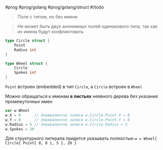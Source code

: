 #prog #prog/golang #prog/golang/struct #/todo

> Поле с типом, но без имени

> Не может быть двух анонимных полей одинакового типа, так как их имена будут конфликтовать

```go
type Circle struct {
	Point
	Radius int
}

type Wheel struct {
	Circle
	Spokes int
}
```
`Point` встроен (embedded) в тип `Circle`, a `Circle` встроен в `Wheel`

Можно обращаться к именам **в листьях** неявного дере­ва без указания промежуточных имен

```go
var w Wheel
w.X = 8      // Эквивалентно записи w.Circle.Point.X = 8
w.Y = 8      // Эквивалентно записи w.Circle.Point.Y = 8
w.Radius = 5 // Эквивалентно записи w.Circle.Radius = 5
w.Spokes = 20
```

Для структурного литерала придется указывать полностью
`w = Wheel{ Circle{ Point{ 8, 8 }, 5 }, 20 }`